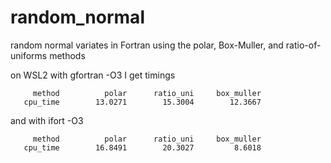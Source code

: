 # random_normal
random normal variates in Fortran using the polar, Box-Muller, and ratio-of-uniforms methods

on WSL2 with gfortran -O3 I get timings

```
     method          polar      ratio_uni     box_muller
   cpu_time        13.0271        15.3004        12.3667
```

and with ifort -O3
```
     method          polar      ratio_uni     box_muller
   cpu_time        16.8491        20.3027         8.6018
```
